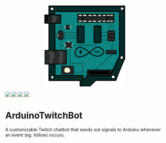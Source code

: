 <p align="center">
  <img src="ArduinoTwitchBot.UI/ArduinoTwitch.png?raw=true">
</p>

<img src="https://img.shields.io/badge/platform-.NET-lightgrey"> <a href="https://dotnet.microsoft.com/download/dotnet/5.0"> <img src="https://img.shields.io/badge/.NET-5.0-orange"></a> <img src="https://img.shields.io/badge/language-C%23-red"> <img src="https://img.shields.io/badge/license-MIT-brightgreen">

# ArduinoTwitchBot  
A customizable Twitch chatbot that sends out signals to Arduino whenever an event (eg. follow) occurs.
